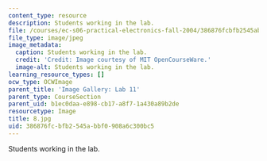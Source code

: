 ```yaml
---
content_type: resource
description: Students working in the lab.
file: /courses/ec-s06-practical-electronics-fall-2004/386876fcbfb2545abbf0908a6c300bc5_8.jpg
file_type: image/jpeg
image_metadata:
  caption: Students working in the lab.
  credit: 'Credit: Image courtesy of MIT OpenCourseWare.'
  image-alt: Students working in the lab.
learning_resource_types: []
ocw_type: OCWImage
parent_title: 'Image Gallery: Lab 11'
parent_type: CourseSection
parent_uid: b1ec0daa-e898-cb17-a8f7-1a430a89b2de
resourcetype: Image
title: 8.jpg
uid: 386876fc-bfb2-545a-bbf0-908a6c300bc5
---
```

Students working in the lab.

